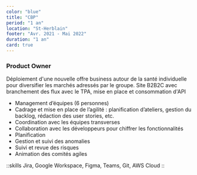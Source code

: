 ```yaml
---
color: "blue"
title: "CBP"
period: "1 an"
location: "St-Herblain"
footer: "Avr. 2021 - Mai 2022"
duration: "1 an"
card: true
---
```


### Product Owner

Déploiement d'une nouvelle offre business autour de la santé individuelle pour diversifier les
marchés adressés par le groupe. Site B2B2C avec branchement des flux avec le TPA, mise en
place et consommation d'API

- Management d’équipes (6 personnes)
- Cadrage et mise en place de l’agilité : 
planification d’ateliers, gestion du backlog, rédaction des user stories, etc.
- Coordination avec les équipes transverses
- Collaboration avec les développeurs pour chiffrer les fonctionnalités
- Planification
- Gestion et suivi des anomalies
- Suivi et revue des risques
- Animation des comités agiles

::skills
Jira, Google Workspace, Figma, Teams, Git, AWS Cloud
::
